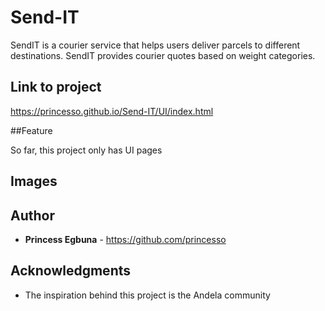 # Send-IT
SendIT is a courier service that helps users deliver parcels to different destinations. SendIT provides courier quotes based on weight categories.

## Link to project

https://princesso.github.io/Send-IT/UI/index.html

##Feature

So far, this project only has UI pages

## Images

## Author

* **Princess Egbuna** - https://github.com/princesso

## Acknowledgments

* The inspiration behind this project is the Andela community
